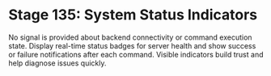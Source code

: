 # Stage 135: System Status Indicators

No signal is provided about backend connectivity or command execution state. Display real-time status badges for server health and show success or failure notifications after each command. Visible indicators build trust and help diagnose issues quickly.
